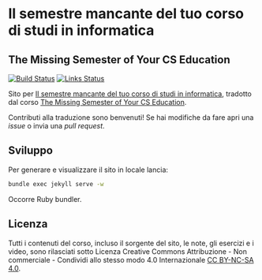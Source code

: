 # Il semestre mancante del tuo corso di studi in informatica
## The Missing Semester of Your CS Education

[![Build Status](https://github.com/missing-semester-it/missing-semester-it.github.io/workflows/Build/badge.svg)](https://github.com/missing-semester-it/missing-semester-it.github.io/actions?query=workflow%3ABuild) [![Links Status](https://github.com/missing-semester-it/missing-semester-it.github.io/workflows/Links/badge.svg)](https://github.com/missing-semester-it/missing-semester-it.github.io/actions?query=workflow%3ALinks)

Sito per [Il semestre mancante del tuo corso di studi in informatica](https://missing-semester-it.github.io/), tradotto dal corso [The Missing Semester of Your CS Education](https://missing.csail.mit.edu/).

Contributi alla traduzione sono benvenuti! Se hai modifiche da fare apri una _issue_ o invia una _pull request_.

## Sviluppo

Per generare e visualizzare il sito in locale lancia:

```bash
bundle exec jekyll serve -w
```

Occorre Ruby bundler.

## Licenza

Tutti i contenuti del corso, incluso il sorgente del sito, le note, gli esercizi e i video, sono rilasciati sotto Licenza Creative Commons Attribuzione - Non commerciale - Condividi allo stesso modo 4.0 Internazionale [CC BY-NC-SA 4.0](http://creativecommons.org/licenses/by-nc-sa/4.0/).
